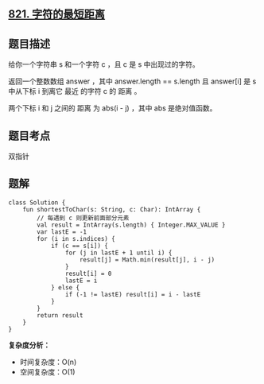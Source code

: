## [821. 字符的最短距离](https://leetcode.cn/problems/shortest-distance-to-a-character/description/)

## 题目描述

给你一个字符串 s 和一个字符 c ，且 c 是 s 中出现过的字符。

返回一个整数数组 answer ，其中 answer.length == s.length 且 answer[i] 是 s 中从下标 i 到离它 最近 的字符 c 的 距离 。

两个下标 i 和 j 之间的 距离 为 abs(i - j) ，其中 abs 是绝对值函数。

## 题目考点

双指针

## 题解
 
```
class Solution {
    fun shortestToChar(s: String, c: Char): IntArray {
        // 每遇到 c 则更新前面部分元素
        val result = IntArray(s.length) { Integer.MAX_VALUE }
        var lastE = -1
        for (i in s.indices) {
            if (c == s[i]) {
                for (j in lastE + 1 until i) {
                    result[j] = Math.min(result[j], i - j)
                }
                result[i] = 0
                lastE = i
            } else {
                if (-1 != lastE) result[i] = i - lastE
            }
        }
        return result
    }
}
```

**复杂度分析：**

- 时间复杂度：O(n)
- 空间复杂度：O(1) 
